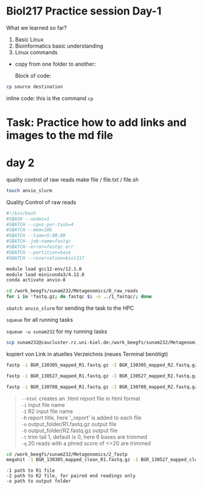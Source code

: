 # Biol217 Practice session Day-1

What we learned so far?

1. Basic Linux
2. Bioinformatics basic understanding
3. Linux commands

- copy from one folder to another:
  
  Block of code:
```sh
cp source destination
```

inline code:
this is the command `cp`



# Task: Practice how to add links and images to the md file

# day 2

quality control of raw reads
make file / file.txt / file.sh

```sh
touch anvio_slurm
```

Quality Control of raw reads
```sh
#!/bin/bash
#SBASH --nodes=1
#SBATCH --cpus-per-task=4
#SBATCH --mem=10G
#SBATCH --time=5:00:00
#SBATCH--job-name=fastqc
#SBATCH--error=fastqc.err
#SBATCH --partition=base
#SBATCH --reservation=biol217

module load gcc12-env/12.1.0
module load miniconda3/4.12.0
conda activate anvio-8

cd /work_beegfs/sunam232/Metagenomics/0_raw_reads
for i in *fastq.gz; do fastqc $i -o ../1_fastqc/; done
```

`sbatch anvio_slurm` for sending the task to the HPC

`squeue` for all running tasks

`squeue -u sunam232` for my running tasks

```sh
scp sunam232@caucluster.rz.uni-kiel.de:/work_beegfs/sunam232/Metagenomics/1_fastqc/*.html .
```
kopiert von Link in atuelles Verzeichnis (neues Terminal benötigt)

```sh
fastp -i BGR_130305_mapped_R1.fastq.gz -I BGR_130305_mapped_R2.fastq.gz -R fastp_report -o BGR_130305_mapped_R1_clean.fastq.gz -O BGR_130305_mapped_R2_clean.fastq.gz -t 6 -q 20
```

```sh
fastp -i BGR_130527_mapped_R1.fastq.gz -I BGR_130527_mapped_R2.fastq.gz -R fastp_report -o BGR_130527_mapped_R1_clean.fastq.gz -O BGR_130527_mapped_R2_clean.fastq.gz -t 6 -q 20
```
```sh
fastp -i BGR_130708_mapped_R1.fastq.gz -I BGR_130708_mapped_R2.fastq.gz -R fastp_report -o BGR_130527_mapped_R1_clean.fastq.gz -O BGR_130708_mapped_R2_clean.fastq.gz -t 6 -q 20
```


> `--html` creates an .html report file in html format\
>`-i` input file name\
>`-I` R2 input file name\
>`-R` report title, here ‘_report’ is added to each file\
>`-o` output_folder/R1.fastq.gz output file\
>`-O` output_folder/R2.fastq.gz output file\
>`-t` trim tail 1, default is 0, here 6 bases are trimmed\
>`-q` 20 reads with a phred score of <=20 are trimmed

```sh
cd /work_beegfs/sunam232/Metagenomics/2_fastp
megahit -1 BGR_130305_mapped_clean_R1.fastq.gz -1 BGR_130527_mapped_clean_R1.fastq.gz -1 BGR_130527_mapped_clean_R1.fastq.gz -2 BGR_130305_mapped_clean_R2.fastq.gz -2 BGR_130527_mapped_clean_R2.fastq.gz -2 BGR_130527_mapped_clean_R2.fastq.gz --min-contig-len 1000 --presets meta-large -m 0.85 -o ../3_coassembly -t 12
```

```
-1 path to R1 file
-2 path to R2 file, for paired end readings only
-o path to output folder
```

